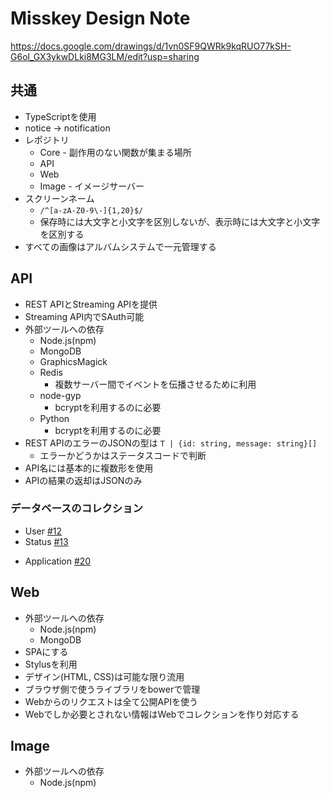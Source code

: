 # Misskey Design Note
https://docs.google.com/drawings/d/1vn0SF9QWRk9kqRUO77kSH-G6ol_GX3ykwDLki8MG3LM/edit?usp=sharing

## 共通
* TypeScriptを使用
* notice → notification
* レポジトリ
  * Core - 副作用のない関数が集まる場所
  * API
  * Web
  * Image - イメージサーバー
* スクリーンネーム
  * `/^[a-zA-Z0-9\-]{1,20}$/`
  * 保存時には大文字と小文字を区別しないが、表示時には大文字と小文字を区別する
* すべての画像はアルバムシステムで一元管理する

## API
* REST APIとStreaming APIを提供
* Streaming API内でSAuth可能
* 外部ツールへの依存
  * Node.js(npm)
  * MongoDB
  * GraphicsMagick
  * Redis
    * 複数サーバー間でイベントを伝播させるために利用
  * node-gyp
    * bcryptを利用するのに必要
  * Python
    * bcryptを利用するのに必要
* REST APIのエラーのJSONの型は `T | {id: string, message: string}[]`
  * エラーかどうかはステータスコードで判断
* API名には基本的に複数形を使用
* APIの結果の返却はJSONのみ

### データベースのコレクション
* User [#12](https://github.com/MissKernel/Misskey-DesignNote/issues/12)
* Status [#13](https://github.com/MissKernel/Misskey-DesignNote/issues/13)

<!-- * Image [#15](https://github.com/MissKernel/Misskey-DesignNote/issues/15) -->

* Application [#20](https://github.com/MissKernel/Misskey-DesignNote/issues/20)

## Web
* 外部ツールへの依存
  * Node.js(npm)
  * MongoDB
* SPAにする
* Stylusを利用
* デザイン(HTML, CSS)は可能な限り流用
* ブラウザ側で使うライブラリをbowerで管理 
* Webからのリクエストは全て公開APIを使う
* Webでしか必要とされない情報はWebでコレクションを作り対応する

## Image
* 外部ツールへの依存
  * Node.js(npm)

